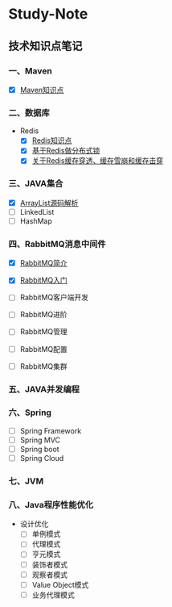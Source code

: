 # Study-Note
## 技术知识点笔记

### 一、Maven

- [x] <a href="/20190708/maven.md" target="_blank">Maven知识点</a>

### 二、数据库
- Redis  
  - [x] <a href="/20190709/Redis.md" target="_blank">Redis知识点</a>  
  - [x] <a href="/20190711/Redis分布式锁.md" target="_blank">基于Redis做分布式锁</a>
  - [x] <a href="/20190711/关于Redis问题.md" target="_blank">关于Redis缓存穿透、缓存雪崩和缓存击穿</a>

### 三、JAVA集合

- [x] <a href="/20190710/ArrayList.md" target="_blank">ArrayList源码解析</a>
- [ ] LinkedList
- [ ] HashMap

### 四、RabbitMQ消息中间件
- [x] <a href="/20190713/RabbitMQ简介.md" target="_blank">RabbitMQ简介</a>
- [x] <a href="/20190713/RabbitMQ入门.md" target="_blank">RabbitMQ入门</a>
- [ ] RabbitMQ客户端开发
- [ ] RabbitMQ进阶
- [ ] RabbitMQ管理
- [ ] RabbitMQ配置
- [ ] RabbitMQ集群


  
### 五、JAVA并发编程


### 六、Spring
- [ ] Spring Framework
- [ ] Spring MVC
- [ ] Spring boot
- [ ] Spring Cloud

### 七、JVM

### 八、Java程序性能优化
- 设计优化
  - [ ] 单例模式
  - [ ] 代理模式
  - [ ] 亨元模式
  - [ ] 装饰者模式
  - [ ] 观察者模式
  - [ ] Value Object模式
  - [ ] 业务代理模式
